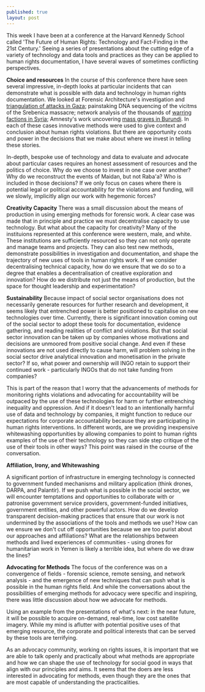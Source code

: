 ```yaml
---
published: true
layout: post
---
```

This week I have been at a conference at the Harvard Kennedy School called 'The Future of Human Rights: Technology and Fact-Finding in the 21st Century.' Seeing a series of presentations about the cutting edge of a variety of technology and data tools and practices as they can be applied to human rights documentation, I have several waves of sometimes conflicting perspectives.

**Choice and resources**
In the course of this conference there have seen several impressive, in-depth looks at particular incidents that can demonstrate what is possible with data and technology in human rights documentation. We looked at Forensic Architecture's investigation and [triangulation of attacks in Gaza](http://www.forensic-architecture.org/case/rafah-black-friday/); painstaking DNA sequencing of the vicitms of the Srebenica massacre; network analysis of the thousands of [warring factions in Syria](https://d3svb6mundity5.cloudfront.net/dashboard/index.html); Amnesty's work uncovering [mass graves in Burundi](http://foreignpolicy.com/2016/01/28/satellite-images-point-finger-at-burundian-forces-in-mass-killing/). In each of these cases innovative methods were used to give context and conclusion about human rights violations. But there are opportunity costs and power in the decisions that we make about where we invest in telling these stories. 

In-depth, bespoke use of technology and data to evaluate and advocate about particular cases requires an honest assessment of resources and the politics of choice. Why do we choose to invest in one case over another? Why do we reconstruct the events of Maidan, but not Raba'a? Who is included in those decisions? If we only focus on cases where there is potential legal or political accountability for the violations and funding, will we slowly, implicitly align our work with hegemonic forces?

**Creativity Capacity**
There was a small discussion about the means of production in using emerging methods for forensic work. A clear case was made that in principle and practice we must decentralise capacity to use technology. But what about the capacity for creativity? Many of the instituions represented at this conference were western, male, and white. These institutions are sufficiently resourced so they can not only operate and manage teams and projects. They can also test new methods, demonstrate possibilities in investigation and documentation, and shape the trajectory of new uses of tools in human rights work. If we consider decentralising technical capacity, how do we ensure that we do so to a degree that enables a decentralisation of creative exploration and innovation? How do we distribute not just the means of production, but the space for thought leadership and experimentation?

**Sustainability**
Because impact of social sector organisations does not necessarily generate resources for further research and development, it seems likely that entrenched power is better positioned to capitalise on new technologies over time. Currently, there is significant innovation coming out of the social sector to adopt these tools for documentation, evidence gathering, and reading realities of conflict and violations. But that social sector innovation can be taken up by companies whose motivations and decisions are unmoored from positive social change. And even if these innovations are not used directly to cause harm, will problem solving in the social sector drive analytical innovation and monetisation in the private sector? If so, what power and ownership will INGO retain to support their continued work - particularly INGOs that do not take funding from companies?

This is part of the reason that I worry that the advancements of methods for monitoring rights violations and advocating for accountability will be outpaced by the use of these technologies for harm or further entrenching inequality and oppression. And if it doesn't lead to an intentionally harmful use of data and technology by companies, it might function to reduce our expectations for corporate accountability because they are participating in human rights interventions. In different words, are we providing inexpensive whitewashing opportunities by allowing companies to point to human rights examples of the use of their technology so they can side step critique of the use of their tools in other ways? This point was raised in the course of the conversation.

**Affiliation, Irony, and Whitewashing**

A significant portion of infrastructure in emerging technology is connected to government funded mechanisms and military application (think drones, DARPA, and Palantir). If we push what is possible in the social sector, we will encounter temptations and opportunities to collaborate with or patronise government service providers, government-funded initiatives, government entities, and other powerful actors. How do we develop transparent decision-making practices that ensure that our work is not undermined by the associations of the tools and methods we use? How can we ensure we don't cut off opportunities because we are too purist about our approaches and affiliations? What are the relationships between methods and lived experiences of communities - using drones for humanitarian work in Yemen is likely a terrible idea, but where do we draw the lines?

**Advocating for Methods**
The focus of the conference was on a convergence of fields - forensic science, remote sensing, and network analysis - and the emergence of new techniques that can push what is possible in the human rights field. And while the conversations about the possibilities of emerging methods for advocacy were specific and inspiring, there was little discussion about how we advocate for methods.  

Using an example from the presentations of what's next: in the near future, it will be possible to acquire on-demand, real-time, low cost satellite imagery. While my mind is aflutter with potential positive uses of that emerging resource, the corporate and political interests that can be served by these tools are terrifying. 

As an advocacy community, working on rights issues, it is important that we are able to talk openly and practically about what methods are appropriate and how we can shape the use of technology for social good in ways that align with our principles and aims. It seems that the doers are less interested in advocating for methods, even though they are the ones that are most capable of understanding the practicalities.
